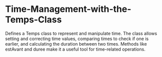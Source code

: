 # Time-Management-with-the-Temps-Class
Defines a Temps class to represent and manipulate time. The class allows setting and correcting time values, comparing times to check if one is earlier, and calculating the duration between two times. Methods like estAvant and duree make it a useful tool for time-related operations.
